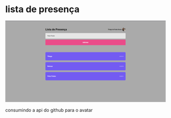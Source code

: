 # lista de presença

![imagem do projeto](./readme-assets/prjImg.PNG)

consumindo a api do github para o avatar
